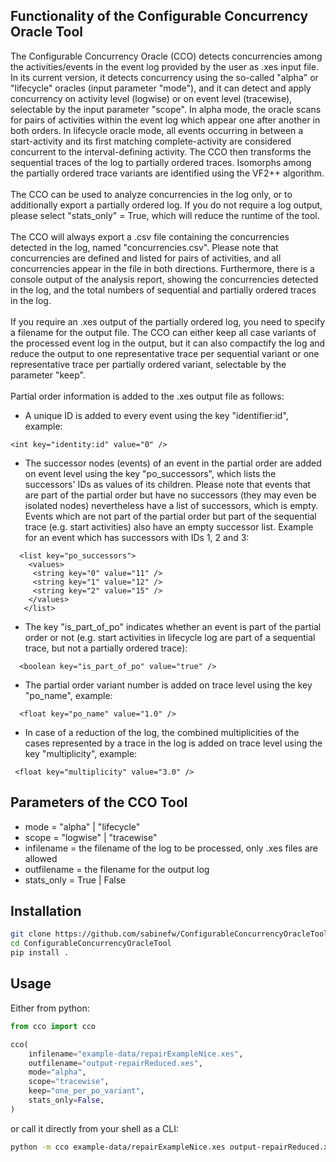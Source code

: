 ## Functionality of the Configurable Concurrency Oracle Tool

The Configurable Concurrency Oracle (CCO) detects concurrencies among the activities/events in the event log provided by the user as .xes input file. In its current version, it detects concurrency using the so-called "alpha" or "lifecycle" oracles (input parameter "mode"), and it can detect and apply concurrency on activity level (logwise) or on event level (tracewise), selectable by the input parameter "scope". In alpha mode, the oracle scans for pairs of activities within the event log which appear one after another in both orders. In lifecycle oracle mode, all events occurring in between a start-activity and its first matching complete-activity are considered concurrent to the interval-defining activity. The CCO then transforms the sequential traces of the log to partially ordered traces. Isomorphs among the partially ordered trace variants are identified using the VF2++ algorithm.<br><br>
The CCO can be used to analyze concurrencies in the log only, or to additionally export a partially ordered log. If you do not require a log output, please select "stats_only" = True, which will reduce the runtime of the tool.<br><br>
The CCO will always export a .csv file containing the concurrencies detected in the log, named "concurrencies.csv". Please note that concurrencies are defined and listed for pairs of activities, and all concurrencies appear in the file in both directions. Furthermore, there is a console output of the analysis report, showing the concurrencies detected in the log, and the total numbers of sequential and partially ordered traces in the log.<br><br>
If you require an .xes output of the partially ordered log, you need to specify a filename for the output file. The CCO can either keep all case variants of the processed event log in the output, but it can also compactify the log and reduce the output to one representative trace per sequential variant or one representative trace per partially ordered variant, selectable by the parameter "keep".<br><br>
Partial order information is added to the .xes output file as follows:

- A unique ID is added to every event using the key "identifier:id", example:

```
<int key="identity:id" value="0" />
```

- The successor nodes (events) of an event in the partial order are added on event level using the key "po_successors", which lists the successors' IDs as values of its children. Please note that events that are part of the partial order but have no successors (they may even be isolated nodes) nevertheless have a list of successors, which is empty. Events which are not part of the partial order but part of the sequential trace (e.g. start activities) also have an empty successor list. Example for an event which has successors with IDs 1, 2 and 3:

```
  <list key="po_successors">
    <values>
     <string key="0" value="11" />
     <string key="1" value="12" />
     <string key="2" value="15" />
    </values>
   </list>
```
- The key "is_part_of_po" indicates whether an event is part of the partial order or not (e.g. start activities in lifecycle log are part of a sequential trace, but not a partially ordered trace):

```
  <boolean key="is_part_of_po" value="true" />
```

- The partial order variant number is added on trace level using the key "po_name", example:

```
  <float key="po_name" value="1.0" />
```

- In case of a reduction of the log, the combined multiplicities of the cases represented by a trace in the log is added on trace level using the key "multiplicity", example:

```
 <float key="multiplicity" value="3.0" />
```

## Parameters of the CCO Tool

- mode = "alpha" | "lifecycle"<br>
- scope = "logwise" | "tracewise"<br>
- infilename = the filename of the log to be processed, only .xes files are allowed<br>
- outfilename = the filename for the output log<br>
- stats_only = True | False<br>

## Installation

```bash
git clone https://github.com/sabinefw/ConfigurableConcurrencyOracleTool.git
cd ConfigurableConcurrencyOracleTool
pip install .
```

## Usage

Either from python:

```python
from cco import cco

cco(
    infilename="example-data/repairExampleNice.xes",
    outfilename="output-repairReduced.xes",
    mode="alpha",
    scope="tracewise",
    keep="one_per_po_variant",
    stats_only=False,
)
```

or call it directly from your shell as a CLI:

```bash
python -m cco example-data/repairExampleNice.xes output-repairReduced.xes
```
